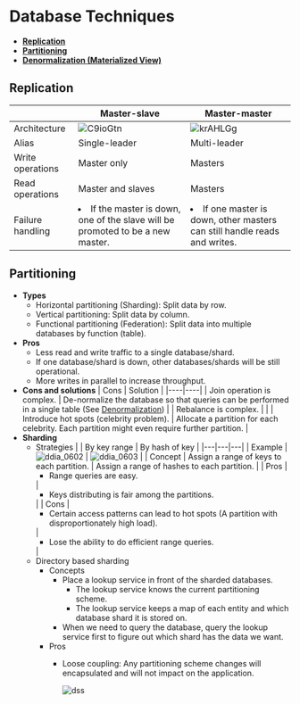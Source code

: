# Database Techniques

- [**Replication**](#replication)
- [**Partitioning**](#partitioning)
- [**Denormalization (Materialized View)**](#denormalization-materialized-view)

## Replication
| | Master-slave | Master-master |
|---|---|---|
| Architecture | ![C9ioGtn](https://user-images.githubusercontent.com/8989447/116644854-b334b680-a931-11eb-9ff5-60f57652b09d.png) | ![krAHLGg](https://user-images.githubusercontent.com/8989447/116644889-cc3d6780-a931-11eb-956d-c6eebf2f218f.png) |
| Alias | Single-leader | Multi-leader |
| Write operations | Master only  | Masters |
| Read operations | Master and slaves | Masters |
| Failure handling | <li>If the master is down, one of the slave will be promoted to be a new master. | <li>If one master is down, other masters can still handle reads and writes. |

## Partitioning
- **Types**
   - Horizontal partitioning (Sharding): Split data by row.
   - Vertical partitioning: Split data by column.
   - Functional partitioning (Federation): Split data into multiple databases by function (table).
- **Pros**
   - Less read and write traffic to a single database/shard.
   - If one database/shard is down, other databases/shards will be still operational.
   - More writes in parallel to increase throughput.
- **Cons and solutions**
   | Cons | Solution |
   |----|----|
   | Join operation is complex. | De-normalize the database so that queries can be performed in a single table (See [Denormalization](#denormalization-materialized-view)) |
   | Rebalance is complex. | |
   | Introduce hot spots (celebrity problem). | Allocate a partition for each celebrity. Each partition might even require further partition. |
- **Sharding**
   - Strategies
     | | By key range | By hash of key |
     |---|---|---|
     | Example | ![ddia_0602](https://user-images.githubusercontent.com/8989447/116647540-09a4f380-a938-11eb-9621-eeeff91e442c.png) | ![ddia_0603](https://user-images.githubusercontent.com/8989447/116647659-525cac80-a938-11eb-847f-c44bfec9f68a.png) |
     | Concept | Assign a range of keys to each partition. | Assign a range of hashes to each partition. |
     | Pros | <ul><li>Range queries are easy.</ul> | <ul><li>Keys distributing is fair among the partitions.</ul> |
     | Cons | <ul><li>Certain access patterns can lead to hot spots (A partition with disproportionately high load).</ul> | <ul><li>Lose the ability to do efficient range queries.</ul> |
   - Directory based sharding
      - Concepts
         - Place a lookup service in front of the sharded databases.
            - The lookup service knows the current partitioning scheme.
            - The lookup service keeps a map of each entity and which database shard it is stored on.
         - When we need to query the database, query the lookup service first to figure out which shard has the data we want.
      - Pros
         - Loose coupling: Any partitioning scheme changes will encapsulated and will not impact on the application.
   
           ![dss](https://user-images.githubusercontent.com/8989447/117697354-9d1fc500-b17f-11eb-895d-4164124c4b01.png)
